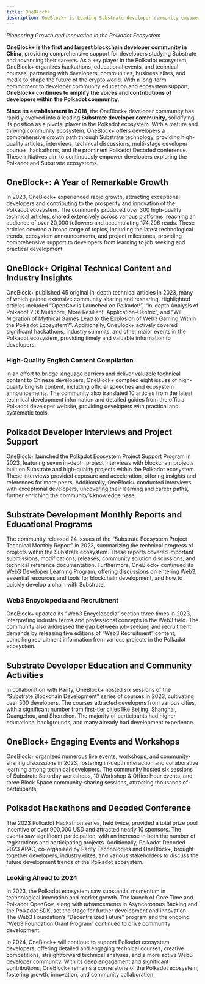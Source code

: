 ```yaml
---
title: OneBlock+
description: OneBlock+ is Leading Substrate developer community empowering growth and innovation in the Polkadot ecosystem through education and events.
---
```


*Pioneering Growth and Innovation in the Polkadot Ecosystem*

**OneBlock+ is the first and largest blockchain developer community in China**, providing comprehensive support for developers studying Substrate and advancing their careers. As a key player in the Polkadot ecosystem, OneBlock+ organizes hackathons, educational events, and technical courses, partnering with developers, communities, business elites, and media to shape the future of the crypto world. With a long-term commitment to developer community education and ecosystem support, **OneBlock+ continues to amplify the voices and contributions of developers within the Polkadot community**.

**Since its establishment in 2018**, the OneBlock+ developer community has rapidly evolved into a leading **Substrate developer community**, solidifying its position as a pivotal player in the Polkadot ecosystem. With a mature and thriving community ecosystem, OneBlock+ offers developers a comprehensive growth path through Substrate technology, providing high-quality articles, interviews, technical discussions, multi-stage developer courses, hackathons, and the prominent Polkadot Decoded conference. These initiatives aim to continuously empower developers exploring the Polkadot and Substrate ecosystems.

OneBlock+: A Year of Remarkable Growth
--------------------------------------

In 2023, OneBlock+ experienced rapid growth, attracting exceptional developers and contributing to the prosperity and innovation of the Polkadot ecosystem. The community produced over 300 high-quality technical articles, shared extensively across various platforms, reaching an audience of over 20,000 followers and accumulating 174,206 reads. These articles covered a broad range of topics, including the latest technological trends, ecosystem announcements, and project milestones, providing comprehensive support to developers from learning to job seeking and practical development.

OneBlock+ Original Technical Content and Industry Insights
----------------------------------------------------------

OneBlock+ published 45 original in-depth technical articles in 2023, many of which gained extensive community sharing and resharing. Highlighted articles included “OpenGov is Launched on Polkadot!”, “In-depth Analysis of Polkadot 2.0: Multicore, More Resilient, Application-Centric”, and “Will Migration of Mythical Games Lead to the Explosion of Web3 Gaming Within the Polkadot Ecosystem?”. Additionally, OneBlock+ actively covered significant hackathons, industry summits, and other major events in the Polkadot ecosystem, providing timely and valuable information to developers.

### High-Quality English Content Compilation

In an effort to bridge language barriers and deliver valuable technical content to Chinese developers, OneBlock+ compiled eight issues of high-quality English content, including official speeches and ecosystem announcements. The community also translated 10 articles from the latest technical development information and detailed guides from the official Polkadot developer website, providing developers with practical and systematic tools.

Polkadot Developer Interviews and Project Support
-------------------------------------------------

OneBlock+ launched the Polkadot Ecosystem Project Support Program in 2023, featuring seven in-depth project interviews with blockchain projects built on Substrate and high-quality projects within the Polkadot ecosystem. These interviews provided exposure and acceleration, offering insights and references for more peers. Additionally, OneBlock+ conducted interviews with exceptional developers, uncovering their learning and career paths, further enriching the community’s knowledge base.

Substrate Development Monthly Reports and Educational Programs
--------------------------------------------------------------

The community released 24 issues of the “Substrate Ecosystem Project Technical Monthly Report” in 2023, summarizing the technical progress of projects within the Substrate ecosystem. These reports covered important submissions, modifications, releases, community solution discussions, and technical reference documentation. Furthermore, OneBlock+ continued its Web3 Developer Learning Program, offering discussions on entering Web3, essential resources and tools for blockchain development, and how to quickly develop a chain with Substrate.

### Web3 Encyclopedia and Recruitment

OneBlock+ updated its “Web3 Encyclopedia” section three times in 2023, interpreting industry terms and professional concepts in the Web3 field. The community also addressed the gap between job-seeking and recruitment demands by releasing five editions of “Web3 Recruitment” content, compiling recruitment information from various projects in the Polkadot ecosystem.

Substrate Developer Education and Community Activities
------------------------------------------------------

In collaboration with Parity, OneBlock+ hosted six sessions of the “Substrate Blockchain Development” series of courses in 2023, cultivating over 500 developers. The courses attracted developers from various cities, with a significant number from first-tier cities like Beijing, Shanghai, Guangzhou, and Shenzhen. The majority of participants had higher educational backgrounds, and many already had development experience.

OneBlock+ Engaging Events and Workshops
---------------------------------------

OneBlock+ organized numerous live events, workshops, and community-sharing discussions in 2023, fostering in-depth interaction and collaborative learning among technical developers. The community hosted six sessions of Substrate Saturday workshops, 10 Workshop &amp; Office Hour events, and three Block Space community-sharing sessions, attracting thousands of participants.

Polkadot Hackathons and Decoded Conference
------------------------------------------

The 2023 Polkadot Hackathon series, held twice, provided a total prize pool incentive of over 900,000 USD and attracted nearly 10 sponsors. The events saw significant participation, with an increase in both the number of registrations and participating projects. Additionally, Polkadot Decoded 2023 APAC, co-organized by Parity Technologies and OneBlock+, brought together developers, industry elites, and various stakeholders to discuss the future development trends of the Polkadot ecosystem.

### Looking Ahead to 2024

In 2023, the Polkadot ecosystem saw substantial momentum in technological innovation and market growth. The launch of Core Time and Polkadot OpenGov, along with advancements in Asynchronous Backing and the Polkadot SDK, set the stage for further development and innovation. The Web3 Foundation’s “Decentralized Future” program and the ongoing “Web3 Foundation Grant Program” continued to drive community development.

In 2024, OneBlock+ will continue to support Polkadot ecosystem developers, offering detailed and engaging technical courses, creative competitions, straightforward technical analyses, and a more active Web3 developer community. With its deep engagement and significant contributions, OneBlock+ remains a cornerstone of the Polkadot ecosystem, fostering growth, innovation, and community collaboration.
